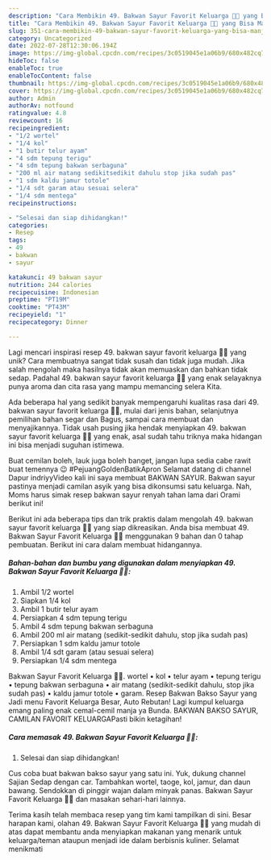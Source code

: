 ```yaml
---
description: "Cara Membikin 49. Bakwan Sayur Favorit Keluarga 💚🥕 yang Bisa Manjain Lidah"
title: "Cara Membikin 49. Bakwan Sayur Favorit Keluarga 💚🥕 yang Bisa Manjain Lidah"
slug: 351-cara-membikin-49-bakwan-sayur-favorit-keluarga-yang-bisa-manjain-lidah
category: Uncategorized
date: 2022-07-28T12:30:06.194Z
image: https://img-global.cpcdn.com/recipes/3c0519045e1a06b9/680x482cq70/49-bakwan-sayur-favorit-keluarga-foto-resep-utama.jpg
hideToc: false
enableToc: true
enableTocContent: false
thumbnail: https://img-global.cpcdn.com/recipes/3c0519045e1a06b9/680x482cq70/49-bakwan-sayur-favorit-keluarga-foto-resep-utama.jpg
cover: https://img-global.cpcdn.com/recipes/3c0519045e1a06b9/680x482cq70/49-bakwan-sayur-favorit-keluarga-foto-resep-utama.jpg
author: Admin
authorAv: notfound
ratingvalue: 4.8
reviewcount: 16
recipeingredient:
- "1/2 wortel"
- "1/4 kol"
- "1 butir telur ayam"
- "4 sdm tepung terigu"
- "4 sdm tepung bakwan serbaguna"
- "200 ml air matang sedikitsedikit dahulu stop jika sudah pas"
- "1 sdm kaldu jamur totole"
- "1/4 sdt garam atau sesuai selera"
- "1/4 sdm mentega"
recipeinstructions:

- "Selesai dan siap dihidangkan!"
categories:
- Resep
tags:
- 49
- bakwan
- sayur

katakunci: 49 bakwan sayur 
nutrition: 244 calories
recipecuisine: Indonesian
preptime: "PT19M"
cooktime: "PT43M"
recipeyield: "1"
recipecategory: Dinner

---
```





Lagi mencari inspirasi resep 49. bakwan sayur favorit keluarga 💚🥕 yang unik? Cara membuatnya sangat tidak susah dan tidak juga mudah. Jika salah mengolah maka hasilnya tidak akan memuaskan dan bahkan tidak sedap. Padahal 49. bakwan sayur favorit keluarga 💚🥕 yang enak selayaknya punya aroma dan cita rasa yang mampu memancing selera Kita.





Ada beberapa hal yang sedikit banyak mempengaruhi kualitas rasa dari 49. bakwan sayur favorit keluarga 💚🥕, mulai dari jenis bahan, selanjutnya pemilihan bahan segar dan Bagus, sampai cara membuat dan menyajikannya. Tidak usah pusing jika hendak menyiapkan 49. bakwan sayur favorit keluarga 💚🥕 yang enak,      asal sudah tahu triknya maka hidangan ini bisa menjadi suguhan istimewa.














Buat cemilan boleh, lauk juga boleh banget, jangan lupa sedia cabe rawit buat temennya 😉 #PejuangGoldenBatikApron Selamat datang di channel Dapur indriyyVideo kali ini saya membuat BAKWAN SAYUR. Bakwan sayur pastinya menjadi camilan asyik yang bisa dikonsumsi satu keluarga. Nah, Moms harus simak resep bakwan sayur renyah tahan lama dari Orami berikut ini!






Berikut ini ada beberapa tips dan trik praktis dalam mengolah 49. bakwan sayur favorit keluarga 💚🥕 yang siap dikreasikan. Anda bisa membuat 49. Bakwan Sayur Favorit Keluarga 💚🥕 menggunakan 9 bahan dan 0 tahap pembuatan. Berikut ini cara dalam membuat hidangannya.

<!--inarticleads1-->

##### Bahan-bahan dan bumbu yang digunakan dalam menyiapkan 49. Bakwan Sayur Favorit Keluarga 💚🥕:

1. Ambil 1/2 wortel
1. Siapkan 1/4 kol
1. Ambil 1 butir telur ayam
1. Persiapkan 4 sdm tepung terigu
1. Ambil 4 sdm tepung bakwan serbaguna
1. Ambil 200 ml air matang (sedikit-sedikit dahulu, stop jika sudah pas)
1. Persiapkan 1 sdm kaldu jamur totole
1. Ambil 1/4 sdt garam (atau sesuai selera)
1. Persiapkan 1/4 sdm mentega


Bakwan Sayur Favorit Keluarga 💚🥕. wortel • kol • telur ayam • tepung terigu • tepung bakwan serbaguna • air matang (sedikit-sedikit dahulu, stop jika sudah pas) • kaldu jamur totole • garam. Resep Bakwan Bakso Sayur yang Jadi menu Favorit Keluarga Besar, Auto Rebutan! Lagi kumpul keluarga emang paling enak cemal-cemil manja ya Bunda. BAKWAN BAKSO SAYUR, CAMILAN FAVORIT KELUARGAPasti bikin ketagihan! 

<!--inarticleads2-->

##### Cara memasak 49. Bakwan Sayur Favorit Keluarga 💚🥕:


1. Selesai dan siap dihidangkan!

Cus coba buat bakwan bakso sayur yang satu ini. Yuk, dukung channel Sajian Sedap dengan car. Tambahkan wortel, taoge, kol, jamur, dan daun bawang. Sendokkan di pinggir wajan dalam minyak panas. Bakwan Sayur Favorit Keluarga 💚🥕 dan masakan sehari-hari lainnya. 

Terima kasih telah membaca resep yang tim kami tampilkan di sini. Besar harapan kami, olahan 49. Bakwan Sayur Favorit Keluarga 💚🥕 yang mudah di atas dapat membantu anda menyiapkan makanan yang menarik untuk keluarga/teman ataupun menjadi ide dalam berbisnis kuliner. Selamat menikmati
